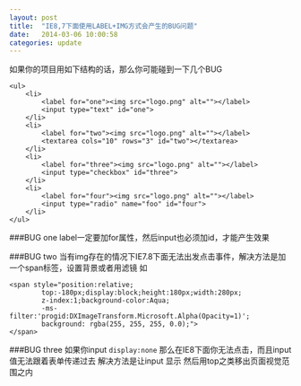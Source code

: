 ```yaml
---
layout: post
title:  "IE8,7下面使用LABEL+IMG方式会产生的BUG问题"
date:   2014-03-06 10:00:58
categories: update
---
```


如果你的项目用如下结构的话，那么你可能碰到一下几个BUG
```
<ul>
    <li>
        <label for="one"><img src="logo.png" alt=""></label>
        <input type="text" id="one">
    </li>
    <li>
        <label for="two"><img src="logo.png" alt=""></label>
        <textarea cols="10" rows="3" id="two"></textarea>
    </li>
    <li>
        <label for="three"><img src="logo.png" alt=""></label>
        <input type="checkbox" id="three">
    </li>
    <li>
        <label for="four"><img src="logo.png" alt=""></label>
        <input type="radio" name="foo" id="four">
    </li>
</ul>
```

###BUG one
label一定要加for属性，然后input也必须加id，才能产生效果

###BUG two
当有img存在的情况下IE7.8下面无法出发点击事件，解决方法是加一个span标签，设置背景或者用滤镜
如
```
<span style="position:relative;
        top:-180px;display:block;height:180px;width:280px;
        z-index:1;background-color:Aqua;
        -ms-filter:'progid:DXImageTransform.Microsoft.Alpha(Opacity=1)';
        background: rgba(255, 255, 255, 0.0);">
</span>
```

###BUG three
如果你input ```display:none``` 那么在IE8下面你无法点击，而且input值无法跟着表单传递过去
解决方法是让input 显示 然后用top之类移出页面视觉范围之内
